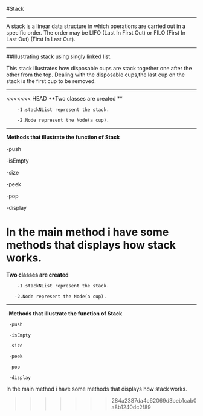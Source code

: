 #Stack
___
A stack is a linear data structure in which operations are carried out in a specific order. The order may be LIFO (Last In First Out) or FILO (First In Last Out) (First In Last Out).
___
##Illustrating stack using  singly linked list.

 This stack illustrates how disposable cups are stack together  one after the other from the top. Dealing with the disposable cups,the last cup on the stack is the first cup to be removed.
___
<<<<<<< HEAD
 **Two classes are created ** 

        -1.stackNList represent the stack.

        -2.Node represent the Node(a cup).
 ___
**Methods that illustrate the function of Stack**

-push

-isEmpty

-size

-peek

-pop

-display


In the main method i have some methods that displays  how stack works.
=======
 **Two classes are created** 
 
        -1.stackNList represent the stack.
        
       -2.Node represent the Node(a cup).
 ___
 
-**Methods that illustrate the function of Stack**

     -push

     -isEmpty

     -size

     -peek

     -pop

     -display


In the main method i have some methods that displays  how stack works.
>>>>>>> 284a2387da4c62069d3beb1cab0a8b1240dc2f89
